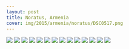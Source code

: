 ```yaml
---
layout: post
title: Noratus, Armenia
cover: img/2015/armenia/noratus/DSC0517.png
---
```

<img src="/img/2015/armenia/noratus/DSC0517.png">
<img src="/img/2015/armenia/noratus/DSC0510.png">
<img src="/img/2015/armenia/noratus/DSC0512.png">
<img src="/img/2015/armenia/noratus/DSC0513.png">
<img src="/img/2015/armenia/noratus/DSC0515.png">
<img src="/img/2015/armenia/noratus/DSC0516.png">
<img src="/img/2015/armenia/noratus/DSC0523.png">
<img src="/img/2015/armenia/noratus/DSC0526.png">
<img src="/img/2015/armenia/noratus/DSC0528.png">
<img src="/img/2015/armenia/noratus/DSC0529.png">
<img src="/img/2015/armenia/noratus/DSC0534.png">
<img src="/img/2015/armenia/noratus/DSC0542.png">
<img src="/img/2015/armenia/noratus/DSC0547.png">
<img src="/img/2015/armenia/noratus/DSC0548.png">

<div class="fb-comments" data-href="http://emilkape.github.io/Noratus-2015" data-numposts="5" data-width="100%"></div>

